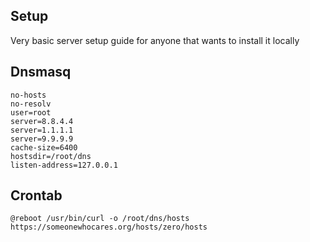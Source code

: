 ## Setup
Very basic server setup guide for anyone that wants to install it locally

## Dnsmasq
```
no-hosts
no-resolv
user=root
server=8.8.4.4
server=1.1.1.1
server=9.9.9.9
cache-size=6400
hostsdir=/root/dns
listen-address=127.0.0.1
```

## Crontab
```
@reboot /usr/bin/curl -o /root/dns/hosts https://someonewhocares.org/hosts/zero/hosts
```
